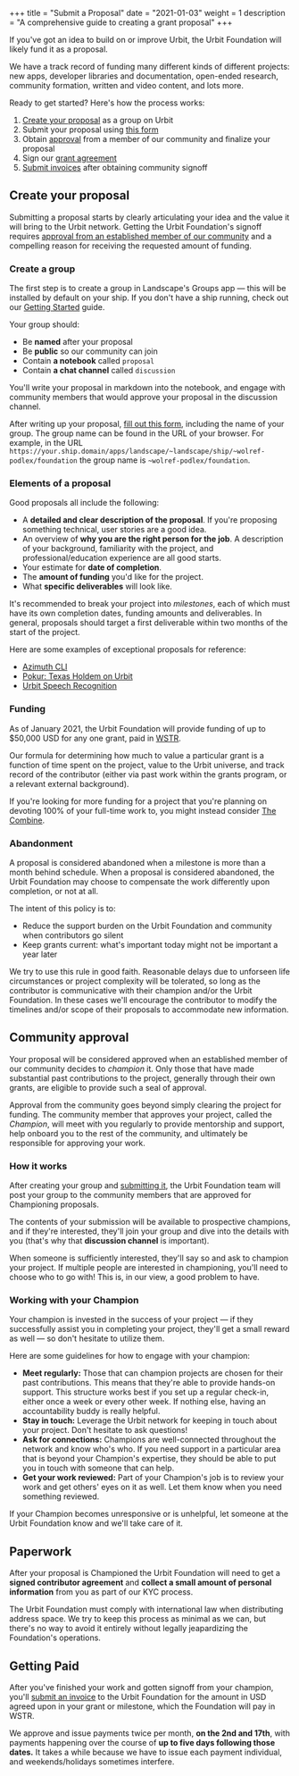+++
title = "Submit a Proposal"
date = "2021-01-03"
weight = 1
description = "A comprehensive guide to creating a grant proposal"
+++

If you've got an idea to build on or improve Urbit, the Urbit Foundation will likely fund it as a proposal.

We have a track record of funding many different kinds of different projects: new apps, developer libraries and documentation, open-ended research, community formation, written and video content, and lots more.

Ready to get started? Here's how the process works:

1. [Create your proposal](#create-your-proposal) as a group on Urbit
2. Submit your proposal using [this form](https://airtable.com/shrCi54rEDxgSZr3z)
3. Obtain [approval](#community-approval) from a member of our community and finalize your proposal
4. Sign our [grant agreement](#paperwork)
5. [Submit invoices](#getting-paid) after obtaining community signoff

## Create your proposal

Submitting a proposal starts by clearly articulating your idea and the value it will bring to the Urbit network. Getting the Urbit Foundation's signoff requires [approval from an established member of our community](#community-approval) and a compelling reason for receiving the requested amount of funding.

### Create a group

The first step is to create a group in Landscape's Groups app &mdash; this will be installed by default on your ship. If you don't have a ship running, check out our [Getting Started](https://urbit.org/getting-started) guide.

Your group should:

- Be **named** after your proposal
- Be **public** so our community can join
- Contain **a notebook** called `proposal`
- Contain **a chat channel** called `discussion`

You'll write your proposal in markdown into the notebook, and engage with community members that would approve your proposal in the discussion channel.

After writing up your proposal, [fill out this form](https://airtable.com/shrCi54rEDxgSZr3z), including the name of your group. The group name can be found in the URL of your browser. For example, in the URL `https://your.ship.domain/apps/landscape/~landscape/ship/~wolref-podlex/foundation` the group name is `~wolref-podlex/foundation`.

### Elements of a proposal

Good proposals all include the following:

- A **detailed and clear description of the proposal**. If you're proposing something technical, user stories are a good idea.
- An overview of **why you are the right person for the job**. A description of your background, familiarity with the project, and professional/education experience are all good starts.
- Your estimate for **date of completion**.
- The **amount of funding** you'd like for the project.
- What **specific deliverables** will look like.

It's recommended to break your project into _milestones_, each of which must have its own completion dates, funding amounts and deliverables. In general, proposals should target a first deliverable within two months of the start of the project.

Here are some examples of exceptional proposals for reference:

- [Azimuth CLI](https://urbit.org/grants/azimuth-cli)
- [Pokur: Texas Holdem on Urbit](https://urbit.org/grants/pokur)
- [Urbit Speech Recognition](https://urbit.org/grants/speech-recognition)

### Funding

As of January 2021, the Urbit Foundation will provide funding of up to $50,000 USD for any one grant, paid in [WSTR](https://star.market).

Our formula for determining how much to value a particular grant is a function of time spent on the project, value to the Urbit universe, and track record of the contributor (either via past work within the grants program, or a relevant external background).

If you're looking for more funding for a project that you're planning on devoting 100% of your full-time work to, you might instead consider [The Combine](https://the-combine.org).

### Abandonment

A proposal is considered abandoned when a milestone is more than a month behind schedule. When a proposal is considered abandoned, the Urbit Foundation may choose to compensate the work differently upon completion, or not at all.

The intent of this policy is to:

- Reduce the support burden on the Urbit Foundation and community when contributors go silent
- Keep grants current: what's important today might not be important a year later

We try to use this rule in good faith. Reasonable delays due to unforseen life circumstances or project complexity will be tolerated, so long as the contributor is communicative with their champion and/or the Urbit Foundation. In these cases we'll encourage the contributor to modify the timelines and/or scope of their proposals to accommodate new information.

## Community approval

Your proposal will be considered approved when an established member of our community decides to _champion_ it. Only those that have made substantial past contributions to the project, generally through their own grants, are eligible to provide such a seal of approval.

Approval from the community goes beyond simply clearing the project for funding. The community member that approves your project, called the _Champion_, will meet with you regularly to provide mentorship and support, help onboard you to the rest of the community, and ultimately be responsible for approving your work.

### How it works

After creating your group and [submitting it](https://airtable.com/shrCi54rEDxgSZr3z), the Urbit Foundation team will post your group to the community members that are approved for Championing proposals.

The contents of your submission will be available to prospective champions, and if they're interested, they'll join your group and dive into the details with you (that's why that **discussion channel** is important).

When someone is sufficiently interested, they'll say so and ask to champion your project. If multiple people are interested in championing, you'll need to choose who to go with! This is, in our view, a good problem to have.

### Working with your Champion

Your champion is invested in the success of your project &mdash; if they successfully assist you in completing your project, they'll get a small reward as well &mdash; so don't hesitate to utilize them.

Here are some guidelines for how to engage with your champion:

- **Meet regularly:** Those that can champion projects are chosen for their past contributions. This means that they're able to provide hands-on support. This structure works best if you set up a regular check-in, either once a week or every other week. If nothing else, having an accountability buddy is really helpful.
- **Stay in touch:** Leverage the Urbit network for keeping in touch about your project. Don't hesitate to ask questions!
- **Ask for connections:** Champions are well-connected throughout the network and know who's who. If you need support in a particular area that is beyond your Champion's expertise, they should be able to put you in touch with someone that can help.
- **Get your work reviewed:** Part of your Champion's job is to review your work and get others' eyes on it as well. Let them know when you need something reviewed.

If your Champion becomes unresponsive or is unhelpful, let someone at the Urbit Foundation know and we'll take care of it.

## Paperwork

After your proposal is Championed the Urbit Foundation will need to get a **signed contributor agreement** and **collect a small amount of personal information** from you as part of our KYC process.

The Urbit Foundation must comply with international law when distributing address space. We try to keep this process as minimal as we can, but there's no way to avoid it entirely without legally jeapardizing the Foundation's operations.

## Getting Paid

After you've finished your work and gotten signoff from your champion, you'll [submit an invoice](https://airtable.com/shrXXCs1uaxtNSBcg) to the Urbit Foundation for the amount in USD agreed upon in your grant or milestone, which the Foundation will pay in WSTR.

We approve and issue payments twice per month, **on the 2nd and 17th**, with payments happening over the course of **up to five days following those dates.** It takes a while because we have to issue each payment individual, and weekends/holidays sometimes interfere.
